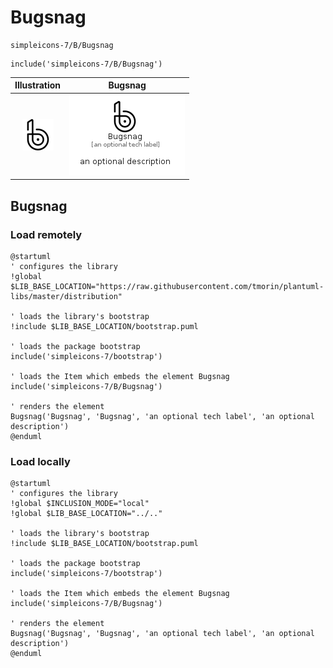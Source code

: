 # Bugsnag


```text
simpleicons-7/B/Bugsnag
```

```text
include('simpleicons-7/B/Bugsnag')
```



| Illustration | Bugsnag |
| :---: | :---: |
| ![illustration for Illustration](../../simpleicons-7/B/Bugsnag.png) | ![illustration for Bugsnag](../../simpleicons-7/B/Bugsnag.Local.png) |




## Bugsnag

### Load remotely
```plantuml
@startuml
' configures the library
!global $LIB_BASE_LOCATION="https://raw.githubusercontent.com/tmorin/plantuml-libs/master/distribution"

' loads the library's bootstrap
!include $LIB_BASE_LOCATION/bootstrap.puml

' loads the package bootstrap
include('simpleicons-7/bootstrap')

' loads the Item which embeds the element Bugsnag
include('simpleicons-7/B/Bugsnag')

' renders the element
Bugsnag('Bugsnag', 'Bugsnag', 'an optional tech label', 'an optional description')
@enduml
```

### Load locally
```plantuml
@startuml
' configures the library
!global $INCLUSION_MODE="local"
!global $LIB_BASE_LOCATION="../.."

' loads the library's bootstrap
!include $LIB_BASE_LOCATION/bootstrap.puml

' loads the package bootstrap
include('simpleicons-7/bootstrap')

' loads the Item which embeds the element Bugsnag
include('simpleicons-7/B/Bugsnag')

' renders the element
Bugsnag('Bugsnag', 'Bugsnag', 'an optional tech label', 'an optional description')
@enduml
```

